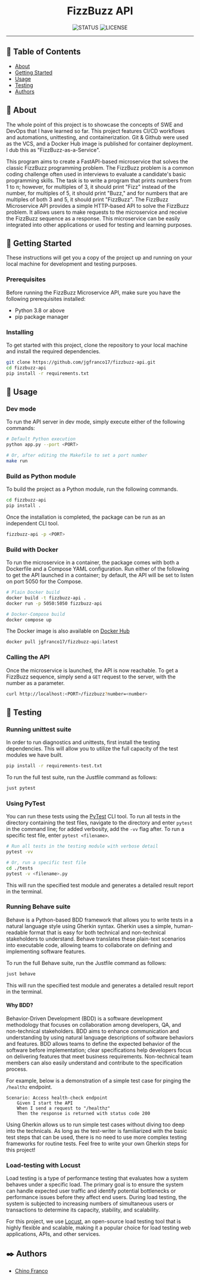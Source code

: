 <h1 align="center">FizzBuzz API</h1>

<div align="center">

![STATUS](https://img.shields.io/badge/status-active-brightgreen?style=for-the-badge)
![LICENSE](https://img.shields.io/badge/license-MIT-blue?style=for-the-badge)

</div>

---

## 📝 Table of Contents

- [About](#about)
- [Getting Started](#getting_started)
- [Usage](#usage)
- [Testing](#testing)
- [Authors](#authors)

## 🔎 About <a name = "about"></a>

The whole point of this project is to showcase the concepts of SWE and DevOps that I have learned so far. This project features CI/CD workflows and automations, unittesting, and containerization. Git & Github were used as the VCS, and a Docker Hub image is published for container deployment. I dub this as "FizzBuzz-as-a-Service".

This program aims to create a FastAPI-based microservice that solves the classic FizzBuzz programming problem. The FizzBuzz problem is a common coding challenge often used in interviews to evaluate a candidate's basic programming skills. The task is to write a program that prints numbers from 1 to n; however, for multiples of 3, it should print "Fizz" instead of the number, for multiples of 5, it should print "Buzz," and for numbers that are multiples of both 3 and 5, it should print "FizzBuzz". The FizzBuzz Microservice API provides a simple HTTP-based API to solve the FizzBuzz problem. It allows users to make requests to the microservice and receive the FizzBuzz sequence as a response. This microservice can be easily integrated into other applications or used for testing and learning purposes.

## 🏁 Getting Started <a name = "getting_started"></a>

These instructions will get you a copy of the project up and running on your local machine for development and testing purposes.

### Prerequisites

Before running the FizzBuzz Microservice API, make sure you have the following prerequisites installed:

- Python 3.8 or above
- pip package manager

### Installing

To get started with this project, clone the repository to your local machine and install the required dependencies.

```bash
git clone https://github.com/jgfranco17/fizzbuzz-api.git
cd fizzbuzz-api
pip install -r requirements.txt
```

## 🚀 Usage <a name = "usage"></a>

### Dev mode

To run the API server in dev mode, simply execute either of the following commands:

```bash
# Default Python execution
python app.py --port <PORT>

# Or, after editing the Makefile to set a port number
make run
```

### Build as Python module

To build the project as a Python module, run the following commands.

```bash
cd fizzbuzz-api
pip install .
```

Once the installation is completed, the package can be run as an independent CLI tool.

```bash
fizzbuzz-api -p <PORT>
```

### Build with Docker

To run the microservice in a container, the package comes with both a Dockerfile and a Compose YAML configuration. Run either of the following to get the API launched in a container; by default, the API will be set to listen on port 5050 for the Compose.

```bash
# Plain Docker build
docker build -t fizzbuzz-api .
docker run -p 5050:5050 fizzbuzz-api

# Docker-Compose build
docker compose up
```

The Docker image is also available on [Docker Hub](https://hub.docker.com/r/jgfranco17/fizzbuzz-api)

```bash
docker pull jgfranco17/fizzbuzz-api:latest
```

### Calling the API

Once the microservice is launched, the API is now reachable. To get a FizzBuzz sequence, simply send a `GET` request to the server, with the number as a parameter.

```bash
curl http://localhost:<PORT>/fizzbuzz?number=<number>
```

## 🔧 Testing <a name = "testing"></a>

### Running unittest suite

In order to run diagnostics and unittests, first install the testing dependencies. This will allow you to utilize the full capacity of the test modules we have built.

```bash
pip install -r requirements-test.txt
```

To run the full test suite, run the Justfile command as follows:

```bash
just pytest
```

### Using PyTest

You can run these tests using the [PyTest](https://docs.pytest.org/en/7.3.x/) CLI tool. To run all tests in the directory containing the test files, navigate to the directory and enter `pytest` in the command line; for added verbosity, add the `-vv` flag after. To run a specific test file, enter `pytest <filename>`.

```bash
# Run all tests in the testing module with verbose detail
pytest -vv

# Or, run a specific test file
cd ./tests
pytest -v <filename>.py
```

This will run the specified test module and generates a detailed result report in the terminal.

### Running Behave suite

Behave is a Python-based BDD framework that allows you to write tests in a natural language style using Gherkin syntax. Gherkin uses a simple, human-readable format that is easy for both technical and non-technical stakeholders to understand. Behave translates these plain-text scenarios into executable code, allowing teams to collaborate on defining and implementing software features.

To run the full Behave suite, run the Justfile command as follows:

```bash
just behave
```

This will run the specified test module and generates a detailed result report in the terminal.

#### Why BDD?

Behavior-Driven Development (BDD) is a software development methodology that focuses on collaboration among developers, QA, and non-technical stakeholders. BDD aims to enhance communication and understanding by using natural language descriptions of software behaviors and features. BDD allows teams to define the expected behavior of the software before implementation; clear specifications help developers focus on delivering features that meet business requirements. Non-technical team members can also easily understand and contribute to the specification process.

For example, below is a demonstration of a simple test case for pinging the `/healthz` endpoint.

```gherkin
Scenario: Access health-check endpoint
    Given I start the API
    When I send a request to "/healthz"
    Then the response is returned with status code 200
```

Using Gherkin allows us to run simple test cases without diving too deep into the technicals. As long as the test-writer is
familiarized with the basic test steps that can be used, there is no need to use more complex testing frameworks for routine
tests. Feel free to write your own Gherkin steps for this project!

### Load-testing with Locust

Load testing is a type of performance testing that evaluates how a system behaves under a specific load. The primary goal is to ensure the
system can handle expected user traffic and identify potential bottlenecks or performance issues before they affect end users. During load
testing, the system is subjected to increasing numbers of simultaneous users or transactions to determine its capacity, stability, and
scalability.

For this project, we use [Locust](https://locust.io/), an open-source load testing tool that is highly flexible and scalable, making it a
popular choice for load testing web applications, APIs, and other services.

## ✒️ Authors <a name = "authors"></a>

- [Chino Franco](https://github.com/jgfranco17)
